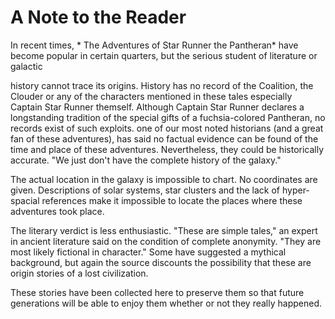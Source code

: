 # A Note to the Reader #

In recent times, *
The Adventures of Star Runner the Pantheran* have become popular in
certain quarters, but the serious student of literature or galactic

history cannot trace its origins. History has no record of the
Coalition, the Clouder or any of the characters mentioned in these
tales especially Captain Star Runner themself. Although Captain Star
Runner declares a longstanding tradition of the special gifts of a
fuchsia-colored Pantheran, no records exist of such exploits. one of our most noted historians (and a great fan of these
adventures), has said no factual evidence can be found of the time and
place of these adventures. Nevertheless, they could be historically
accurate. "We just don't have the complete history of the galaxy." 

The actual location in the galaxy is impossible to chart. No
coordinates are given. Descriptions of solar systems, star clusters
and the lack of hyper-spacial references make it impossible to locate
the places where these adventures took place.

The literary verdict is less enthusiastic. "These are simple tales,"
an expert in ancient literature said on the condition of complete
anonymity. "They are most likely fictional in character." Some have
suggested a mythical background, but again the source discounts the
possibility that these are origin stories of a lost civilization.

These stories have been collected here to preserve them so that future
generations will be able to enjoy them whether or not they really happened.
